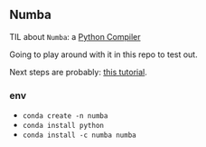 ## Numba

TIL about `Numba`: a [Python Compiler](https://www.intel.com/content/dam/www/public/us/en/documents/presentation/hol-stan-seibert-accel-python-thr-prof-tun-comp-numba-tut.pdf)

Going to play around with it in this repo to test out.

Next steps are probably: [this tutorial](https://github.com/barbagroup/numba_tutorial_scipy2016).

### env

- `conda create -n numba`
- `conda install python`
- `conda install -c numba numba`